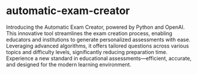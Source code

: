 # automatic-exam-creator

Introducing the Automatic Exam Creator, powered by Python and OpenAI. This innovative tool streamlines the exam creation process, enabling educators and institutions to generate personalized assessments with ease. Leveraging advanced algorithms, it offers tailored questions across various topics and difficulty levels, significantly reducing preparation time. Experience a new standard in educational assessments—efficient, accurate, and designed for the modern learning environment.
